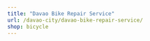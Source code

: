 ```yaml
---
title: "Davao Bike Repair Service"
url: /davao-city/davao-bike-repair-service/
shop: bicycle
---
```

